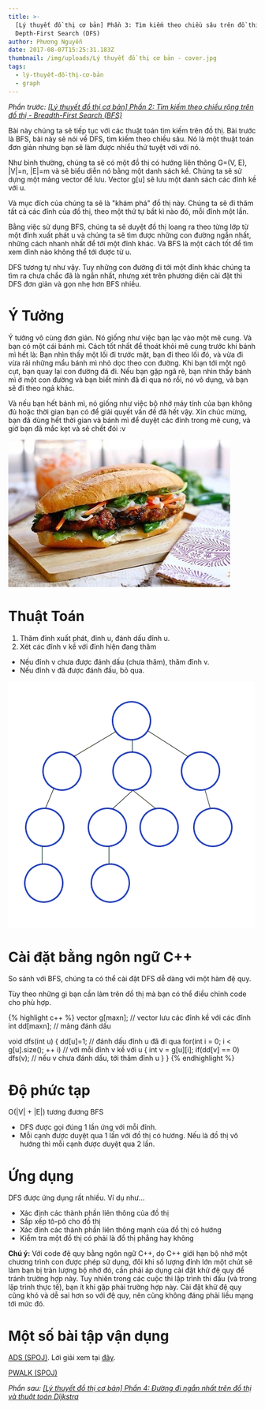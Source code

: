 ```yaml
---
title: >-
  [Lý thuyết đồ thị cơ bản] Phần 3: Tìm kiếm theo chiều sâu trên đồ thị -
  Depth-First Search (DFS)
author: Phương Nguyễn
date: 2017-08-07T15:25:31.183Z
thumbnail: /img/uploads/Lý thuyết đồ thị cơ bản - cover.jpg
tags:
  - lý-thuyết-đồ-thị-cơ-bản
  - graph
---
```

*Phần trước: [\[Lý thuyết đồ thị cơ bản\] Phần 2: Tìm kiếm theo chiều rộng trên đồ thị - Breadth-First Search \(BFS\)](http://cowboycoder.tech/article/ly-thuyet-do-thi-co-ban-tim-kiem-theo-chieu-rong-tren-do-thi-breadth-first-search-bfs)*

Bài này chúng ta sẽ tiếp tục với các thuật toán tìm kiếm trên đồ thị. Bài trước là BFS, bài này sẽ nói về DFS, tìm kiếm theo chiều sâu. Nó là một thuật toán đơn giản nhưng bạn sẽ làm được nhiều thứ tuyệt vời với nó. 

Như bình thường, chúng ta sẽ có một đồ thị có hướng liên thông G=\(V, E\), \|V\|=n, \|E\|=m và sẽ biểu diễn nó bằng một danh sách kề. Chúng ta sẽ sử dựng một mảng vector để lưu. Vector g\[u\] sẽ lưu một danh sách các đỉnh kề với u.

Và mục đích của chúng ta sẽ là "khám phá" đồ thị này. Chúng ta sẽ đi thăm tất cả các đỉnh của đồ thị, theo một thứ tự bất kì nào đó, mỗi đỉnh một lần.

Bằng việc sử dụng BFS, chúng ta sẽ duyệt đồ thị loang ra theo từng lớp từ một đỉnh xuất phát u và chúng ta sẽ tìm được những con đường ngắn nhất, những cách nhanh nhất để tới một đỉnh khác. Và BFS là một cách tốt để tìm xem đỉnh nào không thể tới được từ u. 

DFS tương tự như vậy. Tuy những con đường đi tới một đỉnh khác chúng ta tìm ra chưa chắc đã là ngắn nhất, nhưng xét trên phương diện cài đặt thì DFS đơn giản và gọn nhẹ hơn BFS nhiều.

# Ý Tưởng

Ý tưởng vô cùng đơn giản. Nó giống như việc bạn lạc vào một mê cung. Và bạn có một cái bánh mì. Cách tốt nhất để thoát khỏi mê cung trước khi bánh mì hết là: Bạn nhìn thấy một lối đi trước mặt, bạn đi theo lối đó, và vừa đi vừa rải những mẩu bánh mì nhỏ dọc theo con đường. Khi bạn tới một ngõ cụt, bạn quay lại con đường đã đi. Nếu bạn gặp ngã rẽ, bạn nhìn thấy bánh mì ở một con đường và bạn biết mình đã đi qua nó rồi, nó vô dụng, và bạn sẽ đi theo ngả khác. 

Và nếu bạn hết bánh mì, nó giống như việc bộ nhớ máy tính của bạn không đủ hoặc thời gian bạn có để giải quyết vấn đề đã hết vậy. Xin chúc mừng, bạn đã dùng hết thời gian và bánh mì để duyệt các đỉnh trong mê cung, và giờ bạn đã mắc kẹt và sẽ chết đói :v

![undefined](/img/uploads/ly-thuyet-do-thi-co-ban-3-1.jpg)

# Thuật Toán

1. Thăm đỉnh xuất phát, đỉnh u, đánh dấu đỉnh u.
2. Xét các đỉnh v kề với đỉnh hiện đang thăm
 * Nếu đỉnh v chưa được đánh dấu \(chưa thăm\), thăm đỉnh v.
 * Nếu đỉnh v đã được đánh đấu, bỏ qua.

![undefined](/img/uploads/ly-thuyet-do-thi-co-ban-3-2.gif)

# Cài đặt bằng ngôn ngữ C++

So sánh với BFS, chúng ta có thể cài đặt DFS dễ dàng với một hàm đệ quy.

Tùy theo những gì bạn cần làm trên đồ thị mà bạn có thể điều chỉnh code cho phù hợp. 

{% highlight c++ %}
vector g[maxn]; // vector lưu các đỉnh kề với các đỉnh
int dd[maxn]; // mảng đánh dấu

void dfs(int u)
{
    dd[u]=1; // đánh dấu đỉnh u đã đi qua
    for(int i = 0; i < g[u].size(); ++ i) // với mỗi đỉnh v kề với u
    {
        int v = g[u][i];
        if(dd[v] == 0) dfs(v); // nếu v chưa đánh dấu, tới thăm đỉnh u
    }
}
{% endhighlight %}

# Độ phức tạp

O\(\|V\| + \|E\|\) tương đương BFS

* DFS được gọi đúng 1 lần ứng với mỗi đỉnh.
* Mỗi cạnh được duyệt qua 1 lần với đồ thị có hướng. Nếu là đồ thị vô hướng thì mỗi cạnh được duyệt qua 2 lần.

# Ứng dụng

DFS được ứng dụng rất nhiều. Ví dụ như...

* Xác định các thành phần liên thông của đồ thị
* Sắp xếp tô-pô cho đồ thị
* Xác định các thành phần liên thông mạnh của đồ thị có hướng
* Kiểm tra một đồ thị có phải là đồ thị phẳng hay không

**Chú ý:** Với code đệ quy bằng ngôn ngữ C++, do C++ giới hạn bộ nhớ một chương trình con được phép sử dụng, đôi khi số lượng đỉnh lớn một chút sẽ làm bạn bị tràn lượng bộ nhớ đó, cần phải áp dụng cài đặt khử đệ quy để tránh trường hợp này. Tuy nhiên trong các cuộc thi lập trình thi đấu (và trong lập trình thực tế), bạn ít khi gặp phải trường hợp này. Cài đặt khử đệ quy cũng khó và dễ sai hơn so với đệ quy, nên cũng không đáng phải liều mạng tới mức đó.

# Một số bài tập vận dụng 

[ADS (SPOJ\)](http://vn.spoj.com/problems/ADS/). Lời giải xem tại [đây](http://cowboycoder.tech/spoj/spoj-ads-quang-cao).

[PWALK (SPOJ\)](http://vn.spoj.com/problems/PWALK/)

*Phần sau: [\[Lý thuyết đồ thị cơ bản\] Phần 4: Đường đi ngắn nhất trên đồ thị và thuật toán Dijkstra](http://cowboycoder.tech/article/ly-thuyet-do-thi-co-ban-phan-4-duong-di-ngan-nhat-tren-do-thi-va-thuat-toan-dijkstra)*
